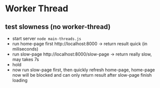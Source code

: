 # Worker Thread

## test slowness (no worker-thread)

- start server ```node main-threads.js```
- run home-page first http://localhost:8000 -> return result quick (in miliseconds)
- run slow-page http://localhost:8000/slow-page -> return really slow, may takes 7s
- hold
- now run slow-page first, then quickly refresh home-page, home-page now will be blocked and can only return result after slow-page finish loading
